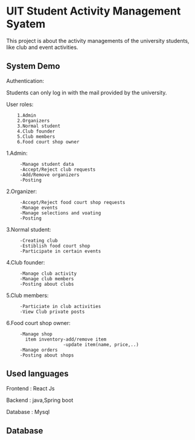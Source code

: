 
# UIT Student Activity Management Syatem
This project is about the activity managements of the university students, like club and event activities.



## System Demo

Authentication:
       
Students can only log in with the mail      provided by the university.

User roles:

        1.Admin 
        2.Organizers 
        3.Normal student
        4.Club founder
        5.Club members
        6.Food court shop owner

1.Admin:

         -Manage student data
         -Accept/Reject club requests
         -Add/Remove organizers
         -Posting

2.Organizer:

         -Accept/Reject food court shop requests
         -Manage events
         -Manage selections and voating
         -Posting

3.Normal student:

         -Creating club
         -Estiblish food court shop
         -Participate in certain events

4.Club founder:

         -Manage club activity
         -Manage club members
         -Posting about clubs

5.Club members:

         -Particiate in club activities
         -View Club private posts

6.Food court shop owner:

         -Manage shop
           item inventory-add/remove item
                         -update item(name, price,..)
         -Manage orders
         -Posting about shops


    

    

## Used languages

Frontend  : React Js

Backend  : java,Spring boot

Database : Mysql

## Database

